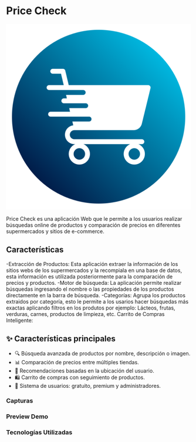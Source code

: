 # Price Check
![Logo](./assets/logo_priceCheck.png)

Price Check es una aplicación Web que le permite a los usuarios realizar búsquedas online de productos y comparación de precios en diferentes supermercados y sitios de e-commerce. 

## Características
-Extracción de Productos: Esta aplicación extraer la información de los sitios webs de los supermercados y la recompiala en una base de datos, esta información es utilizada posteriormente para la comparación de precios y productos. 
-Motor de búsqueda: La aplicación permite realizar búsquedas ingresando el nombre o las propiedades de los productos  directamente en la barra de búsqueda.
-Categorías: Agrupa los productos extraidos por categoría, esto le permite a los usarios hacer búsquedas más exactas aplicando filtros en los produtos por ejemplo:
Lácteos, frutas, verduras, carnes, productos de limpieza, etc.
Carrito de Compras Inteligente: 

## ✨ Características principales
- 🔍 Búsqueda avanzada de productos por nombre, descripción o imagen.  
- 📊 Comparación de precios entre múltiples tiendas.  
- 📍 Recomendaciones basadas en la ubicación del usuario.  
- 🛍️ Carrito de compras con seguimiento de productos.  
- 👤 Sistema de usuarios: gratuito, premium y administradores.

### Capturas


### Preview Demo



### Tecnologías Utilizadas



### 


